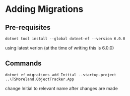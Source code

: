 # Adding Migrations

## Pre-requisites

```dotnet tool install --global dotnet-ef --version 6.0.0```

using latest verion (at the time of writing this is 6.0.0)

## Commands

```dotnet ef migrations add Initial --startup-project ..\TSMoreland.ObjectTracker.App```

change Initial to relevant name after changes are made
